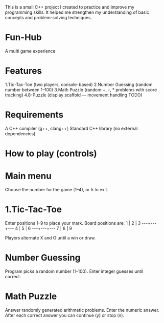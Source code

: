  This is a small C++ project I created to practice and improve my programming skills. 
 It helped me strengthen my understanding of basic concepts and problem-solving techniques.

# Fun-Hub
A multi game experience 

# Features
1.Tic-Tac-Toe (two players, console-based)
2.Number Guessing (random number between 1–100)
3.Math Puzzle (random +, -, * problems with score tracking)
4.8-Puzzle (display scaffold — movement handling TODO)

# Requirements
A C++ compiler (g++, clang++)
Standard C++ library (no external dependencies)

# How to play (controls)

# Main menu
Choose the number for the game (1–4), or 5 to exit.


# 1.Tic-Tac-Toe
Enter positions 1–9 to place your mark. Board positions are:
 1 | 2 | 3
---+---+---
 4 | 5 | 6
---+---+---
 7 | 8 | 9

Players alternate X and O until a win or draw.

# Number Guessing
Program picks a random number (1–100). Enter integer guesses until correct.

# Math Puzzle
Answer randomly generated arithmetic problems. Enter the numeric answer.
After each correct answer you can continue (y) or stop (n).


